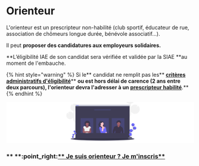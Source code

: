 # Orienteur

L'orienteur est un prescripteur non-habilité (club sportif, éducateur de rue, association de chômeurs longue durée, bénévole associatif…).

Il peut **proposer des candidatures aux employeurs solidaires.**

**L’éligibilité IAE de son candidat sera vérifiée et validée par la SIAE **au moment de l'embauche.

{% hint style="warning" %}
Si le** candidat ne remplit pas les** [**critères administratifs d'éligibilité**](../../qui-est-eligible-iae-criteres-eligibilite/#criteres-administratifs-de-niveau-1)** **ou est **hors délai de carence** (2 ans entre deux parcours), l'orienteur devra **l'adresser à un** [**prescripteur habilité**](prescripteur-habilite.md)**.**
{% endhint %}



![](<../../.gitbook/assets/Capture d’écran 2020-06-23 à 12.05.31.png>)



### **    **:point\_right:****[** Je suis orienteur ? Je m'inscris**](https://emplois.inclusion.beta.gouv.fr/signup/prescriber/is\_pole\_emploi)****
